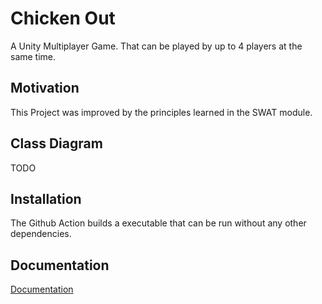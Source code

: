 # Chicken Out

A Unity Multiplayer Game. That can be played by up to 4 players at the same time.

## Motivation

This Project was improved by the principles learned in the SWAT module.

## Class Diagram

TODO

## Installation

The Github Action builds a executable that can be run without any other dependencies.

## Documentation

[Documentation](docs/documentation.md)
